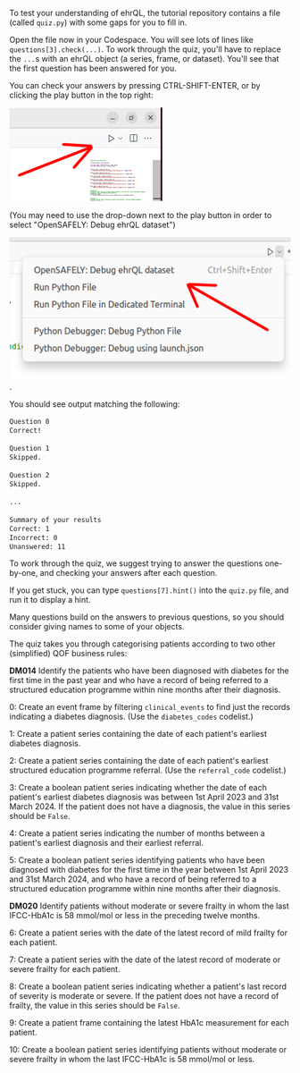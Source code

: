 To test your understanding of ehrQL, the tutorial repository contains a file (called `quiz.py`) with some gaps for you to fill in.

Open the file now in your Codespace.
You will see lots of lines like `questions[3].check(...)`.
To work through the quiz, you'll have to replace the `...`s with an ehrQL object (a series, frame, or dataset).
You'll see that the first question has been answered for you.

You can check your answers by pressing CTRL-SHIFT-ENTER, or by clicking the play button in the top right:

![play button](play-button.png)

(You may need to use the drop-down next to the play button in order to select "OpenSAFELY: Debug ehrQL dataset")

![OpenSAFELY debug ehrQL button](play-button-drop-down.png).


You should see output matching the following:

```
Question 0
Correct!

Question 1
Skipped.

Question 2
Skipped.

...

Summary of your results
Correct: 1
Incorrect: 0
Unanswered: 11
```

To work through the quiz, we suggest trying to answer the questions one-by-one, and checking your answers after each question.

If you get stuck, you can type `questions[7].hint()` into the `quiz.py` file, and run it to display a hint.

Many questions build on the answers to previous questions, so you should consider giving names to some of your objects.

The quiz takes you through categorising patients according to two other (simplified) QOF business rules:

**DM014** Identify the patients who have been diagnosed with diabetes for the first time in the past year and who have a record of being referred to a structured education programme within nine months after their diagnosis.

0: Create an event frame by filtering `clinical_events` to find just the records indicating a diabetes diagnosis. (Use the `diabetes_codes` codelist.)

1: Create a patient series containing the date of each patient's earliest diabetes diagnosis.

2: Create a patient series containing the date of each patient's earliest structured education programme referral. (Use the `referral_code` codelist.)

3: Create a boolean patient series indicating whether the date of each patient's earliest diabetes diagnosis was between 1st April 2023 and 31st March 2024. If the patient does not have a diagnosis, the value in this series should be `False`.

4: Create a patient series indicating the number of months between a patient's earliest diagnosis and their earliest referral.

5: Create a boolean patient series identifying patients who have been diagnosed with diabetes for the first time in the year between 1st April 2023 and 31st March 2024, and who have a record of being referred to a structured education programme within nine months after their diagnosis.

**DM020** Identify patients without moderate or severe frailty in whom the last IFCC-HbA1c is 58 mmol/mol or less in the preceding twelve months.

6: Create a patient series with the date of the latest record of mild frailty for each patient.

7: Create a patient series with the date of the latest record of moderate or severe frailty for each patient.

8: Create a boolean patient series indicating whether a patient's last record of severity is moderate or severe. If the patient does not have a record of frailty, the value in this series should be `False`.

9: Create a patient frame containing the latest HbA1c measurement for each patient.

10: Create a boolean patient series identifying patients without moderate or severe frailty in whom the last IFCC-HbA1c is 58 mmol/mol or less.
